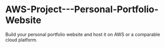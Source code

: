 # AWS-Project---Personal-Portfolio-Website
Build your personal portfolio website and host it on AWS or a comparable cloud platform.
